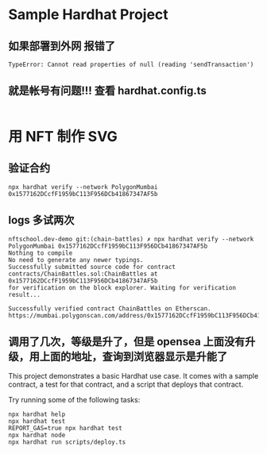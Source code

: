 # Sample Hardhat Project
## 如果部署到外网 报错了
```
TypeError: Cannot read properties of null (reading 'sendTransaction')
```
## 就是帐号有问题!!! 查看 hardhat.config.ts
```
```


# 用 NFT 制作 SVG 
## 验证合约
```
npx hardhat verify --network PolygonMumbai 0x1577162DCcfF1959bC113F956DCb41867347AF5b
```
## logs 多试两次
```
nftschool.dev-demo git:(chain-battles) ✗ npx hardhat verify --network PolygonMumbai 0x1577162DCcfF1959bC113F956DCb41867347AF5b
Nothing to compile
No need to generate any newer typings.
Successfully submitted source code for contract
contracts/ChainBattles.sol:ChainBattles at 0x1577162DCcfF1959bC113F956DCb41867347AF5b
for verification on the block explorer. Waiting for verification result...

Successfully verified contract ChainBattles on Etherscan.
https://mumbai.polygonscan.com/address/0x1577162DCcfF1959bC113F956DCb41867347AF5b#code
```
## 调用了几次，等级是升了，但是 opensea 上面没有升级，用上面的地址，查询到浏览器显示是升能了



This project demonstrates a basic Hardhat use case. It comes with a sample contract, a test for that contract, and a script that deploys that contract.

Try running some of the following tasks:

```shell
npx hardhat help
npx hardhat test
REPORT_GAS=true npx hardhat test
npx hardhat node
npx hardhat run scripts/deploy.ts
```
